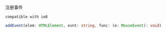 注册事件

`compatible with ie8`

```typescript
addEvent(elem: HTMLElement, evnt: string, func: (e: MouseEvent): void): void
```